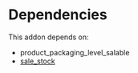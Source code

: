 # Dependencies

This addon depends on:

- product_packaging_level_salable
- [sale_stock](../../../../../oca-ocb-sale/odoo-bringout-oca-ocb-sale_stock)

